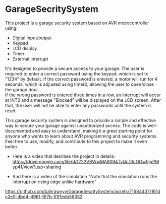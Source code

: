 # GarageSecritySystem
This project is a garage security system based on AVR microcontroller using:  
- Digital input/output  
- Keypad  
- LCD display  
- Timer  
- External interrupt  
  
  
It's designed to provide a secure access to your garage. The user is required to enter a correct password using the keypad, which is set to "1234" by default. If the correct password is entered, a motor will run for 4 seconds, which is adjusted using timer0, allowing the user to open/close the garage door.  
If the wrong password is entered three times in a row, an interrupt will occur at INT2 and a message "Blocked" will be displayed on the LCD screen. After that, the user will not be able to enter any passwords until the system is reset.  
  
  
This garage security system is designed to provide a simple and effective way to secure your garage against unauthorized access. The code is well-documented and easy to understand, making it a great starting point for anyone who wants to learn about AVR programming and security systems. Feel free to use, modify, and contribute to this project to make it even better.  
- Here is a video that desribes the project in details:  
https://drive.google.com/file/d/1222VBWwMA9X94TvQcDfcOGw0jpPMyp41/view?usp=sharing    
  
- And here is a video of the simulation "Note that the simulation runs the interrupt on rising edge unlike hardware"
  
    
https://github.com/bahrawyyy/GarageSecritySystem/assets/71684437/161dc2e0-dbd4-4961-9f7b-51f1edb56332
